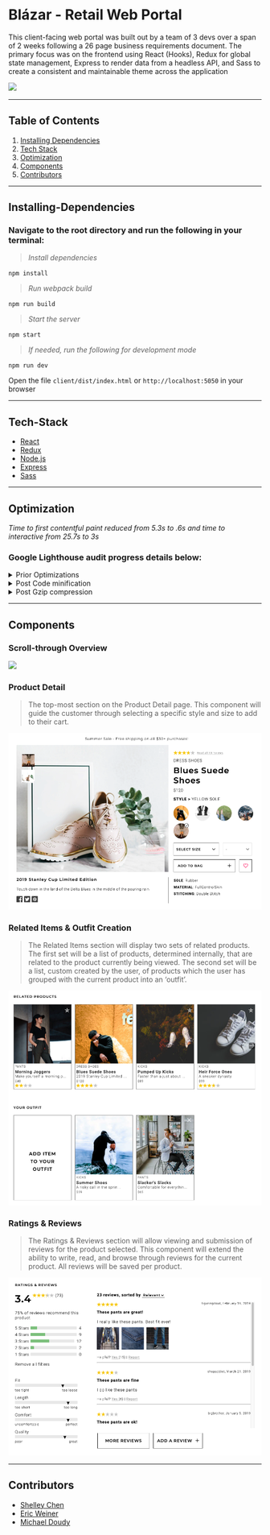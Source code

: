 # Blázar - Retail Web Portal

This client-facing web portal was built out by a team of 3 devs over a span of 2 weeks following a 26 page business requirements document. The primary focus was on the frontend using React (Hooks), Redux for global state management, Express to render data from a headless API, and Sass to create a consistent and maintainable theme across the application

![](readme-assets/retailWebPortal1.gif)

---

## Table of Contents
1. [Installing Dependencies](##Installing-Dependencies)
2. [Tech Stack](##Tech-Stack)
3. [Optimization](##Optimization)
4. [Components](##Components)
5. [Contributors](##Contributors)

---

## Installing-Dependencies

### Navigate to the root directory and run the following in your terminal:

>*Install dependencies*
```
npm install
```
>*Run webpack build*
```
npm run build
```
>*Start the server*
```
npm start
```
>*If needed, run the following for development mode*
```
npm run dev
```
Open the file `client/dist/index.html` or `http://localhost:5050` in your browser

---

## Tech-Stack
- [React](https://reactjs.org/)
- [Redux](https://redux.js.org/)
- [Node.js](nodejs.org)
- [Express](http://expressjs.com/)
- [Sass](https://sass-lang.com/)

---

## Optimization

*Time to first contentful paint reduced from 5.3s to .6s and time to interactive from 25.7s to 3s*
### Google Lighthouse audit progress details below:

<details>
<summary>Prior Optimizations</summary>
<br>

![](readme-assets/Lighthouse1.png)

</details>

<details>
<summary>Post Code minification</summary>
<br>

![](readme-assets/Lighthouse2.png)

</details>

<details>
<summary>Post Gzip compression</summary>

<br>

![](readme-assets/Lighthouse3.png)

</details>

---

## Components

### Scroll-through Overview
![](readme-assets/retailWebPortal2.gif)

### Product Detail
>The top-most section on the Product Detail page. This component will guide the customer through selecting a specific style and size to add to their cart.

![](readme-assets/Component1.png)

### Related Items & Outfit Creation
>The Related Items section will display two sets of related products. The first set will be a list of products, determined internally, that are related to the product currently being viewed. The second set will be a list, custom created by the user, of products which the user has grouped with the current product into an ‘outfit’.

![](readme-assets/Component2.png)

### Ratings & Reviews
>The Ratings & Reviews section will allow viewing and submission of reviews for the product selected. This component will extend the ability to write, read, and browse through reviews for the current product. All reviews will be saved per product.

![](readme-assets/Component3.png)

---

## Contributors

- [Shelley Chen](https://github.com/shelleychenn)
- [Eric Weiner](https://github.com/Eweiner11)
- [Michael Doudy](https://github.com/mdoudy90)